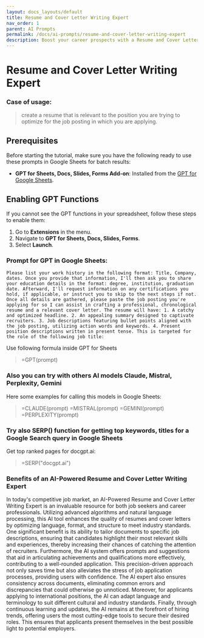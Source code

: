 ```yaml
---
layout: docs_layouts/default
title: Resume and Cover Letter Writing Expert
nav_order: 1
parent: AI Prompts
permalink: /docs/ai-prompts/resume-and-cover-letter-writing-expert
description: Boost your career prospects with a Resume and Cover Letter Writing Expert. Get personalized, ATS-friendly documents that showcase your strengths and achievements, ensuring you stand out to employers. Perfect for job seekers aiming for success in competitive job markets.
---
```


# Resume and Cover Letter Writing Expert

### Case of usage:
> create a resume that is relevant to the position you are trying to optimize for the job posting in which you are applying.

## Prerequisites

Before starting the tutorial, make sure you have the following ready to use these prompts in Google Sheets for batch results:

- **GPT for Sheets, Docs, Slides, Forms Add-on**: Installed from the [GPT for Google Sheets](https://workspace.google.com/u/0/marketplace/app/gpt_for_sheets_docs_forms_slides/466607203252).

## Enabling GPT Functions

If you cannot see the GPT functions in your spreadsheet, follow these steps to enable them:

1. Go to **Extensions** in the menu.
2. Navigate to **GPT for Sheets, Docs, Slides, Forms**.
3. Select **Launch**.


### Prompt for GPT in Google Sheets:
```shell
Please list your work history in the following format: Title, Company, dates. Once you provide that information, I'll then ask you to share your education details in the format: degree, institution, graduation date. Afterward, I'll request information on any certifications you hold, if applicable, or instruct you to skip to the next steps if not. Once all details are gathered, please paste the job posting you're applying for so I can assist in crafting a professional, chronological resume and a relevant cover letter. The resume will have: 1. A catchy and optimized headline. 2. An appealing summary designed to captivate recruiters. 3. Job descriptions featuring bullet points aligned with the job posting, utilizing action words and keywords. 4. Present position descriptions written in present tense. This is targeted for the role of the following job title:
```

Use following formula inside GPT for Sheets
> =GPT(prompt)

### Also you can try with others AI models Claude, Mistral, Perplexity, Gemini
Here some examples for calling this models in Google Sheets:

> =CLAUDE(prompt)
> =MISTRAL(prompt)
> =GEMINI(prompt)
> =PERPLEXITY(prompt)


### Try also SERP() function for getting top keywords, titles for a Google Search query in Google Sheets

Get top ranked pages for docgpt.ai:

> =SERP("docgpt.ai")



### Benefits of an AI-Powered Resume and Cover Letter Writing Expert

In today's competitive job market, an AI-Powered Resume and Cover Letter Writing Expert is an invaluable resource for both job seekers and career professionals. Utilizing advanced algorithms and natural language processing, this AI tool enhances the quality of resumes and cover letters by optimizing language, format, and structure to meet industry standards. One significant benefit is its ability to tailor documents to specific job descriptions, ensuring that candidates highlight their most relevant skills and experiences, thereby increasing their chances of catching the attention of recruiters. Furthermore, the AI system offers prompts and suggestions that aid in articulating achievements and qualifications more effectively, contributing to a well-rounded application. This precision-driven approach not only saves time but also alleviates the stress of job application processes, providing users with confidence. The AI expert also ensures consistency across documents, eliminating common errors and discrepancies that could otherwise go unnoticed. Moreover, for applicants applying to international positions, the AI can adapt language and terminology to suit different cultural and industry standards. Finally, through continuous learning and updates, the AI remains at the forefront of hiring trends, offering users the most cutting-edge tools to secure their desired roles. This ensures that applicants present themselves in the best possible light to potential employers.
